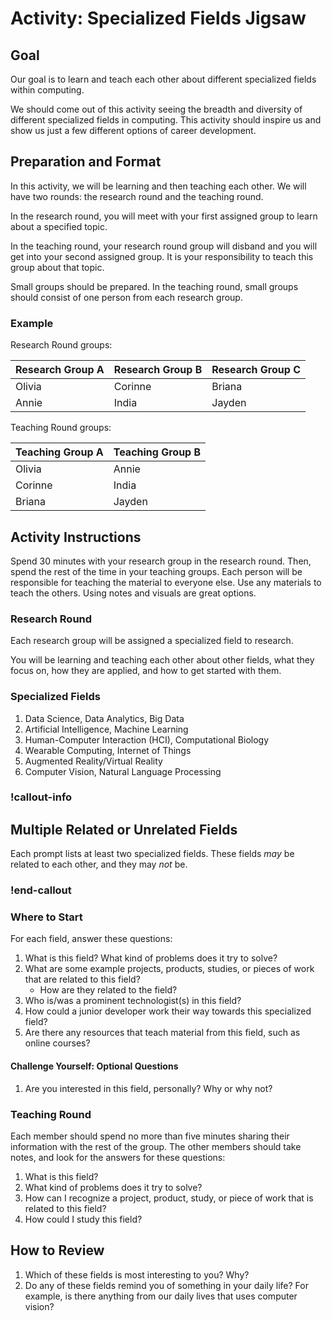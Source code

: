 # Activity: Specialized Fields Jigsaw

## Goal

Our goal is to learn and teach each other about different specialized fields within computing.

We should come out of this activity seeing the breadth and diversity of different specialized fields in computing. This activity should inspire us and show us just a few different options of career development.

## Preparation and Format

In this activity, we will be learning and then teaching each other. We will have two rounds: the research round and the teaching round.

In the research round, you will meet with your first assigned group to learn about a specified topic.

In the teaching round, your research round group will disband and you will get into your second assigned group. It is your responsibility to teach this group about that topic.

Small groups should be prepared. In the teaching round, small groups should consist of one person from each research group.

### Example

Research Round groups:

| Research Group A | Research Group B | Research Group C |
| ---------------- | ---------------- | ---------------- |
| Olivia           | Corinne          | Briana           |
| Annie            | India            | Jayden           |

Teaching Round groups:

| Teaching Group A | Teaching Group B |
| ---------------- | ---------------- |
| Olivia           | Annie            |
| Corinne          | India            |
| Briana           | Jayden           |

## Activity Instructions

Spend 30 minutes with your research group in the research round. Then, spend the rest of the time in your teaching groups. Each person will be responsible for teaching the material to everyone else. Use any materials to teach the others. Using notes and visuals are great options.

### Research Round

Each research group will be assigned a specialized field to research.

You will be learning and teaching each other about other fields, what they focus on, how they are applied, and how to get started with them.

### Specialized Fields

1. Data Science, Data Analytics, Big Data
1. Artificial Intelligence, Machine Learning
1. Human-Computer Interaction (HCI), Computational Biology
1. Wearable Computing, Internet of Things
1. Augmented Reality/Virtual Reality
1. Computer Vision, Natural Language Processing

### !callout-info

## Multiple Related or Unrelated Fields

Each prompt lists at least two specialized fields. These fields _may_ be related to each other, and they may _not_ be.

### !end-callout

### Where to Start

For each field, answer these questions:

1. What is this field? What kind of problems does it try to solve?
1. What are some example projects, products, studies, or pieces of work that are related to this field?
    - How are they related to the field?
1. Who is/was a prominent technologist(s) in this field?
1. How could a junior developer work their way towards this specialized field?
1. Are there any resources that teach material from this field, such as online courses?

#### Challenge Yourself: Optional Questions

1. Are you interested in this field, personally? Why or why not?

### Teaching Round

Each member should spend no more than five minutes sharing their information with the rest of the group. The other members should take notes, and look for the answers for these questions:

1. What is this field?
1. What kind of problems does it try to solve?
1. How can I recognize a project, product, study, or piece of work that is related to this field?
1. How could I study this field?

## How to Review

1. Which of these fields is most interesting to you? Why?
1. Do any of these fields remind you of something in your daily life? For example, is there anything from our daily lives that uses computer vision?
